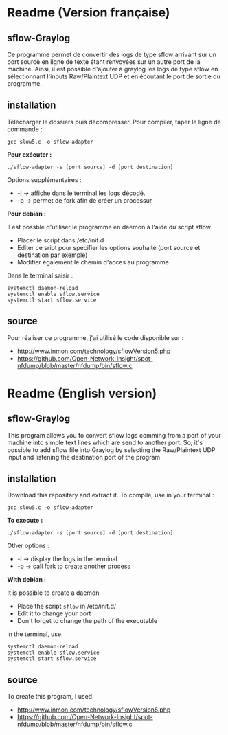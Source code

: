 # Readme (Version française)

## sflow-Graylog

Ce programme permet de convertir des logs de type sflow arrivant sur un port source en ligne de texte étant renvoyées sur un autre port de la machine.
Ainsi, il est possible d'ajouter à graylog les logs de type sflow en sélectionnant l'inputs Raw/Plaintext UDP et en écoutant le port de sortie du programme.

## installation

Télécharger le dossiers puis décompresser. Pour compiler, taper le ligne de commande :

	gcc slow5.c -o sflow-adapter

**Pour exécuter :**

	./sflow-adapter -s [port source] -d [port destination]
	
Options supplémentaires :
* -l -> affiche dans le terminal les logs décodé.
* -p -> permet de fork afin de créer un processur

**Pour debian :**

Il est possble d'utiliser le programme en daemon à l'aide du script sflow
* Placer le script dans /etc/init.d
* Editer ce sript pour spécifier les options souhaité (port source et destination par exemple)
* Modifier également le chemin d'acces au programme.

Dans le terminal saisir :
```
systemctl daemon-reload
systemctl enable sflow.service
systemctl start sflow.service
```
## source

Pour réaliser ce programme, j'ai utilisé le code disponible sur :
* http://www.inmon.com/technology/sflowVersion5.php
* https://github.com/Open-Network-Insight/spot-nfdump/blob/master/nfdump/bin/sflow.c

# Readme (English version)

## sflow-Graylog

This program allows you to convert sflow logs comming from a port of your machine into simple text lines which are send to another port. 
So, it's possible to add sflow file into Graylog by selecting the Raw/Plaintext UDP input and listening the destination port of the program


## installation

Download this repositary and extract it. To compile, use in your terminal :

	gcc slow5.c -o sflow-adapter

**To execute :**

	./sflow-adapter -s [port source] -d [port destination]
	
Other options :
* -l -> display the logs in the terminal
* -p -> call fork to create another process

**With debian :**

It is possible to create a daemon
* Place the script ```sflow``` in /etc/init.d/
* Edit it to change your port
* Don't forget to change the path of the executable

in the terminal, use:
```
systemctl daemon-reload
systemctl enable sflow.service
systemctl start sflow.service
```
## source

To create this program, I used:
* http://www.inmon.com/technology/sflowVersion5.php
* https://github.com/Open-Network-Insight/spot-nfdump/blob/master/nfdump/bin/sflow.c
